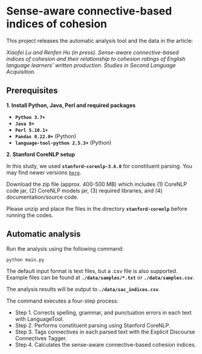 # Sense-aware connective-based indices of cohesion

This project releases the automatic analysis tool and the data in the article:

<em>Xiaofei Lu and Renfen Hu (in press). Sense-aware connective-based indices of cohesion and their relationship to cohesion ratings of English language learners’ written production. Studies in Second Language Acquisition. </em>

## Prerequisites

**1. Install Python, Java, Perl and required packages**

*   **`Python 3.7+`**
*   **`Java 8+`**
*   **`Perl 5.10.1+`**
*   **`Pandas 0.22.0+`** (Python)
*   **`language-tool-python 2.5.3+`** (Python)

**2. Stanford CoreNLP setup**

In this study, we used **`stanford-corenlp-3.6.0`** for constituent parsing. You may find newer versions [`here`](https://stanfordnlp.github.io/CoreNLP/download.html).

Download the zip file (approx. 400-500 MB) which includes (1) CoreNLP code jar, (2) CoreNLP models jar, (3) required libraries, and (4) documentation/source code.

Please unzip and place the files in the directory **`stanford-corenlp`** before running the codes.

## Automatic analysis 

Run the analysis using the following command:

```python
python main.py
```

The default input format is text files, but a .csv file is also supported. Example files can be found at **`./data/samples/*.txt`** or **`./data/samples.csv`**. 

The analysis results will be output to **`./data/sac_indices.csv`**.

The command executes a four-step process:

- Step 1. Corrects spelling, grammar, and punctuation errors in each text with LanguageTool.  
- Step 2. Performs constituent parsing using Stanford CoreNLP.  
- Step 3. Tags connectives in each parsed text with the Explicit Discourse Connectives Tagger.  
- Step 4. Calculates the sense-aware connective-based cohesion indices.  
